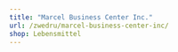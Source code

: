 ```yaml
---
title: "Marcel Business Center Inc."
url: /zwedru/marcel-business-center-inc/
shop: Lebensmittel
---
```

